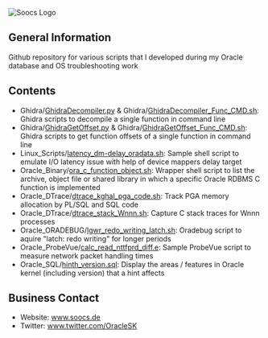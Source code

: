 ![Soocs Logo](http://www.soocs.de/wp-content/uploads/Soocs_Header.gif)

## General Information
Github repository for various scripts that I developed during my Oracle database and OS troubleshooting work

## Contents
- Ghidra/[GhidraDecompiler.py](Ghidra/GhidraDecompiler.py) & Ghidra/[GhidraDecompiler_Func_CMD.sh](Ghidra/GhidraDecompiler_Func_CMD.sh): Ghidra scripts to decompile a single function in command line
- Ghidra/[GhidraGetOffset.py](Ghidra/GhidraGetOffset.py) & Ghidra/[GhidraGetOffset_Func_CMD.sh](Ghidra/GhidraGetOffset_Func_CMD.sh): Ghidra scripts to get function offsets of a single function in command line
- Linux_Scripts/[latency_dm-delay_oradata.sh](Linux_Scripts/latency_dm-delay_oradata.sh): Sample shell script to emulate I/O latency issue with help of device mappers delay target
- Oracle_Binary/[ora_c_function_object.sh](Oracle_Binary/ora_c_function_object.sh): Wrapper shell script to list the archive, object file or shared library in which a specific Oracle RDBMS C function is implemented 
- Oracle_DTrace/[dtrace_kghal_pga_code.sh](Oracle_DTrace/dtrace_kghal_pga_code.sh): Track PGA memory allocation by PL/SQL and SQL code
- Oracle_DTrace/[dtrace_stack_Wnnn.sh](Oracle_DTrace/dtrace_stack_Wnnn.sh): Capture C stack traces for Wnnn processes
- Oracle_ORADEBUG/[lgwr_redo_writing_latch.sh](Oracle_ORADEBUG/lgwr_redo_writing_latch.sh): Oradebug script to aquire "latch: redo writing" for longer periods
- Oracle_ProbeVue/[calc_read_nttfprd_diff.e](Oracle_ProbeVue/calc_read_nttfprd_diff.e): Sample ProbeVue script to measure network packet handling times
- Oracle_SQL/[hinth_version.sql](Oracle_SQL/hinth_version.sql): Display the areas / features in Oracle kernel (including version) that a hint affects

## Business Contact
- Website: www.soocs.de
- Twitter: www.twitter.com/OracleSK
